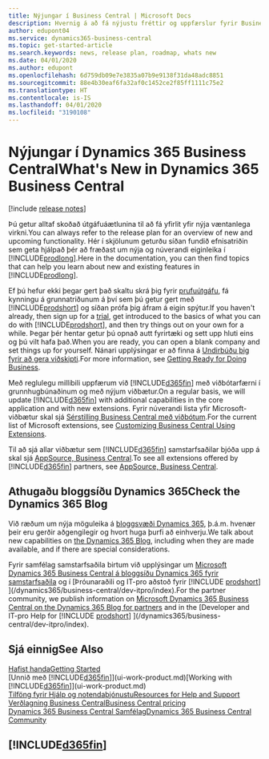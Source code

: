 ```yaml
---
title: Nýjungar í Business Central | Microsoft Docs
description: Hvernig á að fá nýjustu fréttir og uppfærslur fyrir Business Central.
author: edupont04
ms.service: dynamics365-business-central
ms.topic: get-started-article
ms.search.keywords: news, release plan, roadmap, whats new
ms.date: 04/01/2020
ms.author: edupont
ms.openlocfilehash: 6d759db09e7e3835a07b9e9138f31da48adc8851
ms.sourcegitcommit: 88e4b30eaf6fa32af0c1452ce2f85ff1111c75e2
ms.translationtype: HT
ms.contentlocale: is-IS
ms.lasthandoff: 04/01/2020
ms.locfileid: "3190108"
---
```

# <a name="whats-new-in-dynamics-365-business-central"></a><span data-ttu-id="4ac50-103">Nýjungar í Dynamics 365 Business Central</span><span class="sxs-lookup"><span data-stu-id="4ac50-103">What's New in Dynamics 365 Business Central</span></span>

[!include [release notes](includes/release-notes.md)]

<span data-ttu-id="4ac50-104">Þú getur alltaf skoðað útgáfuáætlunina til að fá yfirlit yfir nýja væntanlega virkni.</span><span class="sxs-lookup"><span data-stu-id="4ac50-104">You can always refer to the release plan for an overview of new and upcoming functionality.</span></span> <span data-ttu-id="4ac50-105">Hér í skjölunum geturðu síðan fundið efnisatriðin sem geta hjálpað þér að fræðast um nýja og núverandi eiginleika í [!INCLUDE[prodlong](includes/prodlong.md)].</span><span class="sxs-lookup"><span data-stu-id="4ac50-105">Here in the documentation, you can then find topics that can help you learn about new and existing features in [!INCLUDE[prodlong](includes/prodlong.md)].</span></span>  

<span data-ttu-id="4ac50-106">Ef þú hefur ekki þegar gert það skaltu skrá þig fyrir [prufuútgáfu](https://go.microsoft.com/fwlink/?linkid=847861), fá kynningu á grunnatriðunum á því sem þú getur gert með [!INCLUDE[prodshort](includes/prodshort.md)] og síðan prófa þig áfram á eigin spýtur.</span><span class="sxs-lookup"><span data-stu-id="4ac50-106">If you haven't already, then sign up for a [trial](https://go.microsoft.com/fwlink/?linkid=847861), get introduced to the basics of what you can do with [!INCLUDE[prodshort](includes/prodshort.md)], and then try things out on your own for a while.</span></span> <span data-ttu-id="4ac50-107">Þegar þér hentar getur þú opnað autt fyrirtæki og sett upp hluti eins og þú vilt hafa það.</span><span class="sxs-lookup"><span data-stu-id="4ac50-107">When you are ready, you can open a blank company and set things up for yourself.</span></span> <span data-ttu-id="4ac50-108">Nánari upplýsingar er að finna á [Undirbúðu þig fyrir að gera viðskipti](ui-get-ready-business.md).</span><span class="sxs-lookup"><span data-stu-id="4ac50-108">For more information, see [Getting Ready for Doing Business](ui-get-ready-business.md).</span></span>  

<span data-ttu-id="4ac50-109">Með reglulegu millibili uppfærum við [!INCLUDE[d365fin](includes/d365fin_md.md)] með viðbótarfærni í grunnhugbúnaðinum og með nýjum viðbætur.</span><span class="sxs-lookup"><span data-stu-id="4ac50-109">On a regular basis, we will update [!INCLUDE[d365fin](includes/d365fin_md.md)] with additional capabilities in the core application and with new extensions.</span></span> <span data-ttu-id="4ac50-110">Fyrir núverandi lista yfir Microsoft-viðbætur skal sjá [Sérstilling Business Central með viðbótum](ui-extensions.md).</span><span class="sxs-lookup"><span data-stu-id="4ac50-110">For the current list of Microsoft extensions, see [Customizing Business Central Using Extensions](ui-extensions.md).</span></span>

<span data-ttu-id="4ac50-111">Til að sjá allar viðbætur sem [!INCLUDE[d365fin](includes/d365fin_md.md)] samstarfsaðilar bjóða upp á skal sjá [AppSource, Business Central](https://go.microsoft.com/fwlink/?linkid=2081646).</span><span class="sxs-lookup"><span data-stu-id="4ac50-111">To see all extensions offered by [!INCLUDE[d365fin](includes/d365fin_md.md)] partners, see [AppSource, Business Central](https://go.microsoft.com/fwlink/?linkid=2081646).</span></span>  

## <a name="check-the-dynamics-365-blog"></a><span data-ttu-id="4ac50-112">Athugaðu bloggsíðu Dynamics 365</span><span class="sxs-lookup"><span data-stu-id="4ac50-112">Check the Dynamics 365 Blog</span></span>

<span data-ttu-id="4ac50-113">Við ræðum um nýja möguleika á [bloggsvæði Dynamics 365](https://cloudblogs.microsoft.com/dynamics365/), þ.á.m. hvenær þeir eru gerðir aðgengilegir og hvort huga þurfi að einhverju.</span><span class="sxs-lookup"><span data-stu-id="4ac50-113">We talk about new capabilities on [the Dynamics 365 Blog](https://cloudblogs.microsoft.com/dynamics365/), including when they are made available, and if there are special considerations.</span></span>  

<span data-ttu-id="4ac50-114">Fyrir samfélag samstarfsaðila birtum við upplýsingar um [Microsoft Dynamics 365 Business Central á bloggsíðu Dynamics 365 fyrir samstarfsaðila](https://cloudblogs.microsoft.com/dynamics365/it/product/business-central/) og í [Þróunaraðili og IT-pro aðstoð fyrir [!INCLUDE [prodshort](includes/prodshort.md)] ](/dynamics365/business-central/dev-itpro/index).</span><span class="sxs-lookup"><span data-stu-id="4ac50-114">For the partner community, we publish information on [Microsoft Dynamics 365 Business Central on the Dynamics 365 Blog for partners](https://cloudblogs.microsoft.com/dynamics365/it/product/business-central/) and in the [Developer and IT-pro Help for [!INCLUDE [prodshort](includes/prodshort.md)] ](/dynamics365/business-central/dev-itpro/index).</span></span>  

## <a name="see-also"></a><span data-ttu-id="4ac50-115">Sjá einnig</span><span class="sxs-lookup"><span data-stu-id="4ac50-115">See Also</span></span>

[<span data-ttu-id="4ac50-116">Hafist handa</span><span class="sxs-lookup"><span data-stu-id="4ac50-116">Getting Started</span></span>](product-get-started.md)  
<span data-ttu-id="4ac50-117">[Unnið með [!INCLUDE[d365fin](includes/d365fin_md.md)]](ui-work-product.md)</span><span class="sxs-lookup"><span data-stu-id="4ac50-117">[Working with [!INCLUDE[d365fin](includes/d365fin_md.md)]](ui-work-product.md)</span></span>  
[<span data-ttu-id="4ac50-118">Tilföng fyrir Hjálp og notendaþjónustu</span><span class="sxs-lookup"><span data-stu-id="4ac50-118">Resources for Help and Support</span></span>](product-help-and-support.md)  
[<span data-ttu-id="4ac50-119">Verðlagning Business Central</span><span class="sxs-lookup"><span data-stu-id="4ac50-119">Business Central pricing</span></span>](https://dynamics.microsoft.com/business-central/overview/#pricing)  
[<span data-ttu-id="4ac50-120">Dynamics 365 Business Central Samfélag</span><span class="sxs-lookup"><span data-stu-id="4ac50-120">Dynamics 365 Business Central Community</span></span>](https://community.dynamics.com/business/)

## [!INCLUDE[d365fin](includes/free_trial_md.md)]
